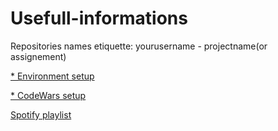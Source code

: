 # Usefull-informations



Repositories names etiquette: yourusername - projectname(or assignement)


[* Environment setup](https://github.com/J3-PT-Java-Bootcamp/usefull-informations/blob/main/Setup.md)

[* CodeWars setup](https://github.com/J3-PT-Java-Bootcamp/usefull-informations/blob/main/CodeWars.md)


[Spotify playlist](https://open.spotify.com/playlist/09ZpsBFt2HRhSVA0P5QebG?si=7s6A_UkxTFO-Tvi4Hp6p3A&pt=47eebd122f5f7195e8b58474f61a87dd)
